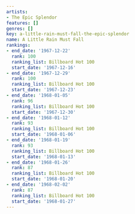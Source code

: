 ```yaml
---
artists:
- The Epic Splendor
features: []
genres: []
key: a-little-rain-must-fall-the-epic-splendor
name: A Little Rain Must Fall
rankings:
- end_date: '1967-12-22'
  rank: 100
  ranking_list: Billboard Hot 100
  start_date: '1967-12-16'
- end_date: '1967-12-29'
  rank: 100
  ranking_list: Billboard Hot 100
  start_date: '1967-12-23'
- end_date: '1968-01-05'
  rank: 96
  ranking_list: Billboard Hot 100
  start_date: '1967-12-30'
- end_date: '1968-01-12'
  rank: 93
  ranking_list: Billboard Hot 100
  start_date: '1968-01-06'
- end_date: '1968-01-19'
  rank: 93
  ranking_list: Billboard Hot 100
  start_date: '1968-01-13'
- end_date: '1968-01-26'
  rank: 87
  ranking_list: Billboard Hot 100
  start_date: '1968-01-20'
- end_date: '1968-02-02'
  rank: 87
  ranking_list: Billboard Hot 100
  start_date: '1968-01-27'
---
```


